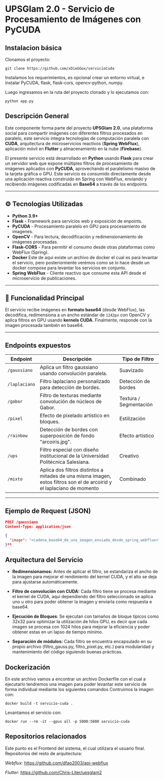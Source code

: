 # UPSGlam 2.0 - Servicio de Procesamiento de Imágenes con PyCUDA 

## Instalacion básica
Clonamos el proyecto:
```
git clone https://github.com/xDieGGox/servicioCuda
```
Instalamos los requerimientos, es opcional crear un entorno virtual, e instalar PyCUDA, flask, flask-cors, opencv-python, numpy.

Luego ingresamos en la ruta del proyecto clonado y lo ejecutamos con:
```
python app.py
```

## Descripción General

Este componente forma parte del proyecto **UPSGlam 2.0**, una plataforma social para compartir imágenes con diferentes filtros procesados en paralelo, este servicio integra tecnologías de computación paralela con **CUDA**, arquitectura de microservicios reactivos (**Spring WebFlux**), aplicación móvil en **Flutter** y almacenamiento en la nube (**Firebase**).

El presente servicio está desarrollado en **Python** usando **Flask** para crear un servidor web que expone múltiples filtros de procesamiento de imágenes aplicados con **PyCUDA**, aprovechando el paralelismo masivo de la tarjeta gráfica o GPU. Este servicio es consumido directamente desde una aplicación reactiva construido en Spring con WebFlux, enviando y recibiendo imágenes codificadas en **Base64** a través de los endpoints.

---

## ⚙️ Tecnologías Utilizadas

- **Python 3.9+**
- **Flask** - Framework para servicios web y exposición de enpoints.
- **PyCUDA** - Procesamiento paralelo en GPU para procesamiento de imagenes.
- **OpenCV** - Para lectura, decodificación y redimensionamiento de imágenes procesadas.
- **Flask-CORS** - Para permitir el consumo desde otras plataformas como WebFlux (Spring).
- **Docker** Este de aqui existe un archivo de docker el cual es para levantar el servicio, pero posteriormente verémos como se lo hace desde un docker compose para levantar los servicios en conjunto.
- **Spring WebFlux** - Cliente reactivo que consume esta API desde el microservicio de publicaciones.

---

## 🎨 Funcionalidad Principal

El servicio recibe imágenes en **formato base64** (desde WebFlux), las decodifica, redimensiona a un ancho estándar de `1242px` con OpenCV y aplica filtros en GPU usando **kernels CUDA**. Finalmente, responde con la imagen procesada también en base64.

---

## Endpoints expuestos

| Endpoint | Descripción | Tipo de Filtro |
|---------|-------------|----------------|
| `/gaussiano` | Aplica un filtro gaussiano usando convolución paralela. | Suavizado |
| `/laplaciano` | Filtro laplaciano personalizado para detección de bordes. | Detección de bordes |
| `/gabor` | Filtro de texturas mediante convolución de núcleos de Gabor. | Textura / Segmentación |
| `/pixel` | Efecto de pixelado artístico en bloques. | Estilización |
| `/rainbow` | Detección de bordes con superposición de fondo "arcoiris.jpg". | Efecto artístico |
| `/ups` | Filtro especial con diseño institucional de la Universidad Politécnica Salesiana. | Creativo |
| `/mixto` | Aplica dos filtros distintos a mitades de una misma imagen, estos filtros son el de arcoirid y el laplaciano de momento | Combinado |

---

## Ejemplo de Request (JSON)

```json
POST /gaussiano
Content-Type: application/json

{
  "image": "<cadena_base64_de_una_imagen_enviada_desde_spring_webflux>"
}**
```

## Arquitectura del Servicio
- **Redimensionamos:** Antes de aplicar el filtro, se estandariza el ancho de la imagen para mejorar el rendimiento del kernel CUDA, y el alto se deja para ajustarse automáticamente.

- **Filtro de convolución con CUDA:** Cada filtro tiene se procesa mediante el kernel de CUDA, aqui dependiendo del filtro seleccionado se aplica uno u otro para poder obtener la imagen y enviarla como respuesta e base64.

- **Ejecución de Bloques**: Se ejecutan con tamaños de bloque típicos como 32x32 para optimizar la utilización de hilos GPU, es decir que cada imagen se procesa con 1024 hilos para mejorar la eficiencia y poder obtener estas en un lapso de tiempo mínimo.

- **Separación de módulos:** Cada filtro se encuentra encapsulado en su propio archivo (filtro_gauss.py, filtro_pixel.py, etc.) para modularidad y mantenimiento del código siguiendo buenas prácticas.

## Dockerización
En este archivo vamos a encontrar un archivo Dockerfile con el cual a ejecutarlo tendremos una imagen para poder levantar este servicio de forma individual mediante los siguientes comandos
Contruimos la imagen con:
```
docker build -t servicio-cuda .  
```
Levantamos el servicio con:
```
docker run --rm -it --gpus all -p 5000:5000 servicio-cuda    
```

## Repositorios relacionados
Este punto es el Frontend del sistema, el cual utilizara el usuario final.
Repositorios del resto de arquitectura:

*Webflux:* https://github.com/dfao2003/api-webflux

*Flutter:* https://github.com/Chris-Liter/upsglam2 